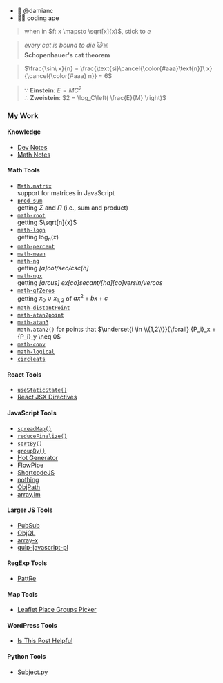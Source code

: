 - 👋 @damianc
- 🦧🐒 coding ape

<!--
$e = mc^2$
$c=\left(\frac{e}{m}\right)^{\frac{1}{2}}$
-->

> when in $f: x \mapsto \sqrt[x]{x}$, stick to $e$
 
> _every cat is bound to die_ 😺☠️  
> **Schopenhauer's cat theorem**

> $\frac{\sin\ x}{n} = \frac{\text{si}\cancel{\color{#aaa}\text{n}}\ x}{\cancel{\color{#aaa} n}} = 6$

> $\because$ **Einstein**: $E = MC^2$  
> $\therefore$ **Zweistein**: $2 = \log_C\left( \frac{E}{M} \right)$

<!---
damianc/damianc is a ✨ special ✨ repository because its `README.md` (this file) appears on your GitHub profile.
You can click the Preview link to take a look at your changes.
--->

### My Work

#### Knowledge

- [Dev Notes](https://github.com/damianc/dev-notes)
- [Math Notes](https://github.com/damianc/math-notes)

#### Math Tools

- [`Math.matrix`](https://github.com/damianc/math-matrix)  
  support for matrices in JavaScript  
- [`prod-sum`](https://github.com/damianc/prod-sum)  
  getting $\Sigma$ and $\Pi$ (i.e., sum and product)
- [`math-root`](https://github.com/damianc/math-root)  
  getting $\sqrt[n]{x}$
- [`math-logn`](https://github.com/damianc/math-logn)  
  getting $\log_n(x)$
- [`math-percent`](https://github.com/damianc/math-percent)
- [`math-mean`](https://github.com/damianc/math-mean)
- [`math-ng`](https://github.com/damianc/math-ng)  
  getting _[a]cot/sec/csc[h]_
- [`math-ngx`](https://github.com/damianc/math-ngx)  
getting  _[arcus] ex[co]secant/[ha][co]versin/vercos_
- [`math-qfZeros`](https://github.com/damianc/math-qfzeros)  
  getting $x_0\ \cup\ x_{1,2}$ of $ax^2+bx+c$
- [`math-distantPoint`](https://github.com/damianc/math-distantPoint)
- [`math-atan2point`](https://github.com/damianc/math-atan2point)
- [`math-atan3`](https://github.com/damianc/math-atan3)  
  `Math.atan2()` for points that $\underset{i \in \\{1,2\\}}{\forall} {P_i}_x + {P_i}_y \neq 0$
- [`math-conv`](https://github.com/damianc/math-conv)
- [`math-logical`](https://github.com/damianc/math-logical)
- [`circleats`](https://github.com/damianc/circleats)

#### React Tools

- [`useStaticState()`](https://github.com/damianc/use-static-state)
- [React JSX Directives](https://github.com/damianc/babel-plugin-react-jsx-directives)

#### JavaScript Tools

- [`spreadMap()`](https://github.com/damianc/spreadMap)
- [`reduceFinalize()`](https://github.com/damianc/reduceFinalize)
- [`sortBy()`](https://github.com/damianc/sortBy)
- [`groupBy()`](https://github.com/damianc/groupBy)
- [Hot Generator](https://github.com/damianc/hot-generator)
- [FlowPipe](https://github.com/damianc/FlowPipe)
- [ShortcodeJS](https://github.com/damianc/ShortcodeJS)
- [nothing](https://github.com/damianc/nothing)
- [ObjPath](https://github.com/damianc/obj-path)
- [array.im](https://github.com/damianc/array.im)

#### Larger JS Tools

- [PubSub](https://github.com/damianc/PubSub)
- [ObjQL](https://github.com/damianc/ObjQL)
- [array-x](https://github.com/damianc/array-x)
- [gulp-javascript-pl](https://github.com/damianc/gulp-javascript-pl)

#### RegExp Tools

- [PattRe](https://github.com/damianc/pattre)

#### Map Tools

- [Leaflet Place Groups Picker](https://github.com/damianc/leaflet-place-groups-picker)

#### WordPress Tools

- [Is This Post Helpful](https://github.com/damianc/is-this-post-helpful)

#### Python Tools

- [Subject.py](https://github.com/damianc/Subject.py)

